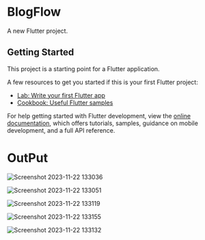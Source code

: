 # BlogFlow
A new Flutter project.

## Getting Started

This project is a starting point for a Flutter application.

A few resources to get you started if this is your first Flutter project:

- [Lab: Write your first Flutter app](https://docs.flutter.dev/get-started/codelab)
- [Cookbook: Useful Flutter samples](https://docs.flutter.dev/cookbook)

For help getting started with Flutter development, view the
[online documentation](https://docs.flutter.dev/), which offers tutorials,
samples, guidance on mobile development, and a full API reference.

# OutPut

![Screenshot 2023-11-22 133036](https://github.com/Riyas1208/BlogFlow/assets/133746059/953ddbfb-5993-4e58-b0a8-2f8d4273853c)

![Screenshot 2023-11-22 133051](https://github.com/Riyas1208/BlogFlow/assets/133746059/1b292de0-3bda-4909-85e5-e8de9276f79f)


![Screenshot 2023-11-22 133119](https://github.com/Riyas1208/BlogFlow/assets/133746059/0b7e6af6-f862-4e78-a75a-45ce599646ff)

![Screenshot 2023-11-22 133155](https://github.com/Riyas1208/BlogFlow/assets/133746059/85820660-ec63-4df2-8a8d-0a931aa2ac70)

![Screenshot 2023-11-22 133132](https://github.com/Riyas1208/BlogFlow/assets/133746059/61b80748-34f0-422a-9b34-a9f848955280)
